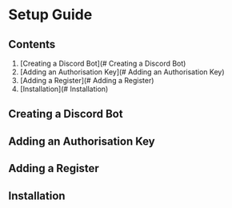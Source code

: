 # Setup Guide

## Contents

1. [Creating a Discord Bot](# Creating a Discord Bot)
2. [Adding an Authorisation Key](# Adding an Authorisation Key)
3. [Adding a Register](# Adding a Register)
4. [Installation](# Installation)

## Creating a Discord Bot

## Adding an Authorisation Key

## Adding a Register

## Installation
